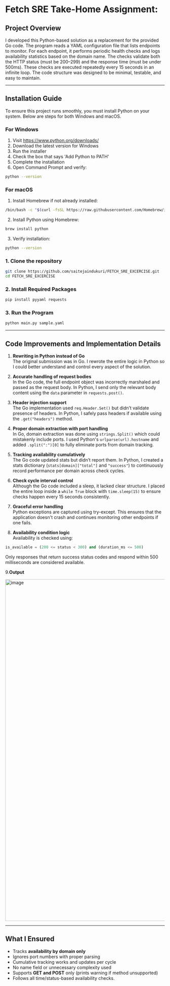# Fetch SRE Take-Home Assignment:

## Project Overview&#x20;

I developed this Python-based solution as a replacement for the provided Go code. The program reads a YAML configuration file that lists endpoints to monitor. For each endpoint, it performs periodic health checks and logs availability statistics based on the domain name. The checks validate both the HTTP status (must be 200–299) and the response time (must be under 500ms). These checks are executed repeatedly every 15 seconds in an infinite loop. The code structure was designed to be minimal, testable, and easy to maintain.

---

## Installation Guide

To ensure this project runs smoothly, you must install Python  on your system. Below are steps for both Windows and macOS.

### For Windows

1. Visit https://www.python.org/downloads/
2. Download the latest version for Windows
3. Run the installer
4. Check the box that says 'Add Python to PATH'
5. Complete the installation
6. Open Command Prompt and verify:

```bash
python --version
```

### For macOS

1. Install Homebrew if not already installed:
```bash
/bin/bash -c "$(curl -fsSL https://raw.githubusercontent.com/Homebrew/install/HEAD/install.sh)"
```
2. Install Python using Homebrew:
```bash
brew install python
```
3. Verify installation:
```bash
python --version
```


### 1. Clone the repository




```bash
git clone https://github.com/saitejaindukuri/FETCH_SRE_EXCERCISE.git
cd FETCH_SRE_EXCERCISE
```



### 2. Install Required Packages

```bash
pip install pyyaml requests
```

### 3. Run the Program

```bash
python main.py sample.yaml
```

---



## Code Improvements and Implementation Details

1. **Rewriting in Python instead of Go**  
The original submission was in Go. I rewrote the entire logic in Python so I could better understand and control every aspect of the solution.

2. **Accurate handling of request bodies**  
In the Go code, the full endpoint object was incorrectly marshaled and passed as the request body. In Python, I send only the relevant body content using the `data` parameter in `requests.post()`.

3. **Header injection support**  
The Go implementation used `req.Header.Set()` but didn’t validate presence of headers. In Python, I safely pass headers if available using the `.get("headers")` method.

4. **Proper domain extraction with port handling**  
In Go, domain extraction was done using `strings.Split()` which could mistakenly include ports. I used Python's `urlparse(url).hostname` and added `.split(":")[0]` to fully eliminate ports from domain tracking.

5. **Tracking availability cumulatively**  
The Go code updated stats but didn’t report them. In Python, I created a stats dictionary (`stats[domain]["total"]` and `"success"`) to continuously record performance per domain across check cycles.

6. **Check cycle interval control**  
Although the Go code included a sleep, it lacked clear structure. I placed the entire loop inside a `while True` block with `time.sleep(15)` to ensure checks happen every 15 seconds consistently.

7. **Graceful error handling**  
Python exceptions are captured using try-except. This ensures that the application doesn't crash and continues monitoring other endpoints if one fails.

8. **Availability condition logic**  
Availability is checked using:
```python
is_available = (200 <= status < 300) and (duration_ms <= 500)
```
Only responses that return success status codes and respond within 500 milliseconds are considered available.


9.**Output** 

<img width="1078" alt="image" src="https://github.com/user-attachments/assets/9b04e2fe-bd17-4d94-97d2-ca1a60ce75b2" />


---





##  What I Ensured

- Tracks **availability by domain only**
- Ignores port numbers with proper parsing
- Cumulative tracking works and updates per cycle
- No name field or unnecessary complexity used
- Supports **GET and POST** only (prints warning if method unsupported)
- Follows all time/status-based availability checks.
